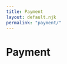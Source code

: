 ```yaml
---
title: Payment
layout: default.njk
permalink: "payment/"
---
```


<script src="https://js.stripe.com/v3/"></script>
<script src="/js/stripe.js"></script>

<style>

  @media screen and (max-width: 1200px) {

  }
  
  @media screen and (max-width: 600px) {

  }



</style>

<div id="payment-container" class="container">
  <div id="header">
    <h1>Payment</h1>
    <div class="separator"></div>
  </div>
      
  </form>
</div>
